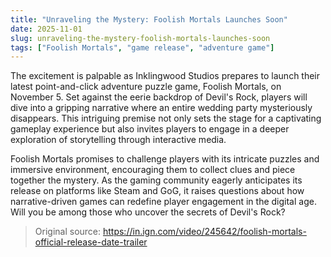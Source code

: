 ```yaml
---
title: "Unraveling the Mystery: Foolish Mortals Launches Soon"
date: 2025-11-01
slug: unraveling-the-mystery-foolish-mortals-launches-soon
tags: ["Foolish Mortals", "game release", "adventure game"]
---
```


The excitement is palpable as Inklingwood Studios prepares to launch their latest point-and-click adventure puzzle game, Foolish Mortals, on November 5. Set against the eerie backdrop of Devil's Rock, players will dive into a gripping narrative where an entire wedding party mysteriously disappears. This intriguing premise not only sets the stage for a captivating gameplay experience but also invites players to engage in a deeper exploration of storytelling through interactive media.

Foolish Mortals promises to challenge players with its intricate puzzles and immersive environment, encouraging them to collect clues and piece together the mystery. As the gaming community eagerly anticipates its release on platforms like Steam and GoG, it raises questions about how narrative-driven games can redefine player engagement in the digital age. Will you be among those who uncover the secrets of Devil's Rock?

> Original source: https://in.ign.com/video/245642/foolish-mortals-official-release-date-trailer